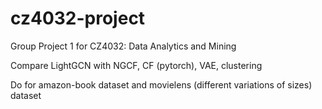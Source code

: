 # cz4032-project

Group Project 1 for CZ4032: Data Analytics and Mining

Compare LightGCN with NGCF, CF (pytorch), VAE, clustering

Do for amazon-book dataset and movielens (different variations of sizes) dataset
